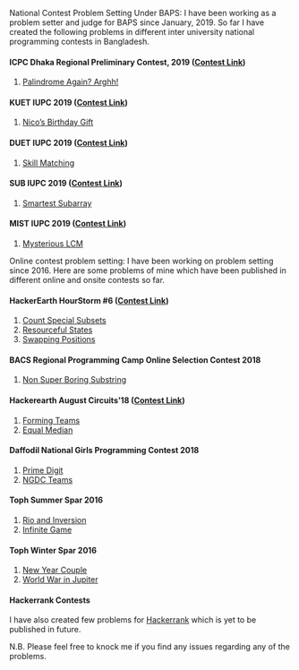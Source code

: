 National Contest Problem Setting Under BAPS:
I have been working as a problem setter and judge for BAPS since January, 2019. So far I have created the following problems in different inter university national programming contests in Bangladesh.

#### ICPC Dhaka Regional Preliminary Contest, 2019 ([Contest Link](https://algo.codemarshal.org/contests/icpc-dhaka-19-preli))
1. [Palindrome Again? Arghh!](https://algo.codemarshal.org/contests/icpc-dhaka-19-preli/problems/E)

#### KUET IUPC 2019 ([Contest Link](https://algo.codemarshal.org/contests/kuet-iupc-19))
1. [Nico’s Birthday Gift](https://algo.codemarshal.org/contests/kuet-iupc-19/problems/J)

#### DUET IUPC 2019 ([Contest Link](https://algo.codemarshal.org/contests/duet-iupc-19))
1. [Skill Matching](https://algo.codemarshal.org/contests/duet-iupc-19/problems/H)

#### SUB IUPC 2019 ([Contest Link](https://algo.codemarshal.org/contests/sub_iupc_19))
1. [Smartest Subarray](https://algo.codemarshal.org/contests/sub_iupc_19/problems/D)

#### MIST IUPC 2019 ([Contest Link](https://algo.codemarshal.org/contests/mist-iupc-19))
1. [Mysterious LCM](https://algo.codemarshal.org/contests/mist-iupc-19/problems/B)

Online contest problem setting:
I have been working on problem setting since 2016. Here are some problems of mine which have been published in different online and onsite contests so far.

#### HackerEarth HourStorm #6 ([Contest Link](https://www.hackerearth.com/challenge/competitive/hourstorm-6-1/))
1. [Count Special Subsets](https://www.hackerearth.com/problem/algorithm/distinct-distinct-a31c41ec/)
2. [Resourceful States](https://www.hackerearth.com/problem/algorithm/mission-planet-earth-a4369667/)
3. [Swapping Positions](https://www.hackerearth.com/practice/basic-programming/implementation/basics-of-implementation/practice-problems/algorithm/mr-x-and-string-4836920e/)

#### BACS Regional Programming Camp Online Selection Contest 2018
1. [Non Super Boring Substring](https://algo.codemarshal.org/contests/bacsrpc18/problems/D)

#### Hackerearth August Circuits'18 ([Contest Link](https://www.hackerearth.com/challenge/competitive/august-circuits-18/?utm_source=challenges-modern&utm_campaign=participated-challenges&utm_medium=right-panel))
1. [Forming Teams](https://www.hackerearth.com/problem/algorithm/forming-teams-b66d2022/)
2. [Equal Median](https://www.hackerearth.com/practice/basic-programming/implementation/basics-of-implementation/practice-problems/algorithm/equal-median-8aba723b/)

#### Daffodil National Girls Programming Contest 2018
1. [Prime Digit](https://algo.codemarshal.org/contests/ngpc18/problems/J)
2. [NGDC Teams](https://algo.codemarshal.org/contests/ngpc18/problems/F)

#### Toph Summer Spar 2016
1. [Rio and Inversion](https://toph.co/p/rio-and-inversion)
2. [Infinite Game](https://toph.co/p/infinite-game)

#### Toph Winter Spar 2016
1. [New Year Couple](https://toph.co/p/new-year-couple)
2. [World War in Jupiter](https://toph.co/p/world-war-in-jupiter)

#### Hackerrank Contests
I have also created few problems for [Hackerrank](https://hackerrank.com) which is yet to be published in future.

N.B. Please feel free to knock me if you find any issues regarding any of the problems.
